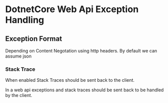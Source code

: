 # DotnetCore Web Api Exception Handling

## Exception Format

Depending on Content Negotation using http headers. By default we can assume json


### Stack Trace

When enabled Stack Traces should be sent back to the client.

In a web api exceptions and stack traces should be sent back to be handled by the client.

